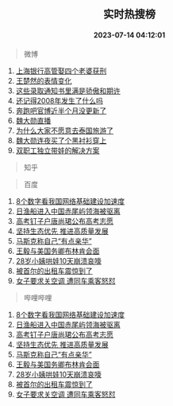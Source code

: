 <div align="center"><h2>实时热搜榜</h2><h4>2023-07-14 04:12:01</h4></div>

> 微博  

1. [上海银行高管娶四个老婆获刑](https://s.weibo.com/weibo?q=%23%E4%B8%8A%E6%B5%B7%E9%93%B6%E8%A1%8C%E9%AB%98%E7%AE%A1%E5%A8%B6%E5%9B%9B%E4%B8%AA%E8%80%81%E5%A9%86%E8%8E%B7%E5%88%91%23&t=31&band_rank=1&Refer=top)<br />
2. [王楚然的表情变化](https://s.weibo.com/weibo?q=%23%E7%8E%8B%E6%A5%9A%E7%84%B6%E7%9A%84%E8%A1%A8%E6%83%85%E5%8F%98%E5%8C%96%23&t=31&band_rank=2&Refer=top)<br />
3. [这些录取通知书里满是骄傲和期许](https://s.weibo.com/weibo?q=%23%E8%BF%99%E4%BA%9B%E5%BD%95%E5%8F%96%E9%80%9A%E7%9F%A5%E4%B9%A6%E9%87%8C%E6%BB%A1%E6%98%AF%E9%AA%84%E5%82%B2%E5%92%8C%E6%9C%9F%E8%AE%B8%23&t=31&band_rank=3&Refer=top)<br />
4. [还记得2008年发生了什么吗](https://s.weibo.com/weibo?q=%E8%BF%98%E8%AE%B0%E5%BE%972008%E5%B9%B4%E5%8F%91%E7%94%9F%E4%BA%86%E4%BB%80%E4%B9%88%E5%90%97&t=31&band_rank=4&Refer=top)<br />
5. [奔跑吧官博近半个月没更新了](https://s.weibo.com/weibo?q=%23%E5%A5%94%E8%B7%91%E5%90%A7%E5%AE%98%E5%8D%9A%E8%BF%91%E5%8D%8A%E4%B8%AA%E6%9C%88%E6%B2%A1%E6%9B%B4%E6%96%B0%E4%BA%86%23&t=31&band_rank=5&Refer=top)<br />
6. [魏大勋直播](https://s.weibo.com/weibo?q=%E9%AD%8F%E5%A4%A7%E5%8B%8B%E7%9B%B4%E6%92%AD&t=31&band_rank=6&Refer=top)<br />
7. [为什么大家不愿意去泰国旅游了](https://s.weibo.com/weibo?q=%23%E4%B8%BA%E4%BB%80%E4%B9%88%E5%A4%A7%E5%AE%B6%E4%B8%8D%E6%84%BF%E6%84%8F%E5%8E%BB%E6%B3%B0%E5%9B%BD%E6%97%85%E6%B8%B8%E4%BA%86%23&t=31&band_rank=7&Refer=top)<br />
8. [魏大勋连夜买了个黑衬衫穿上](https://s.weibo.com/weibo?q=%23%E9%AD%8F%E5%A4%A7%E5%8B%8B%E8%BF%9E%E5%A4%9C%E4%B9%B0%E4%BA%86%E4%B8%AA%E9%BB%91%E8%A1%AC%E8%A1%AB%E7%A9%BF%E4%B8%8A%23&t=31&band_rank=8&Refer=top)<br />
9. [双职工独立带娃的解决方案](https://s.weibo.com/weibo?q=%23%E5%8F%8C%E8%81%8C%E5%B7%A5%E7%8B%AC%E7%AB%8B%E5%B8%A6%E5%A8%83%E7%9A%84%E8%A7%A3%E5%86%B3%E6%96%B9%E6%A1%88%23&t=31&band_rank=9&Refer=top)<br />

> 知乎  


> 百度  

1. [8个数字看我国网络基础建设加速度](https://www.baidu.com/s?wd=8%E4%B8%AA%E6%95%B0%E5%AD%97%E7%9C%8B%E6%88%91%E5%9B%BD%E7%BD%91%E7%BB%9C%E5%9F%BA%E7%A1%80%E5%BB%BA%E8%AE%BE%E5%8A%A0%E9%80%9F%E5%BA%A6&sa=fyb_news&rsv_dl=fyb_news)<br />
2. [日渔船进入中国赤尾屿领海被驱离](https://www.baidu.com/s?wd=%E6%97%A5%E6%B8%94%E8%88%B9%E8%BF%9B%E5%85%A5%E4%B8%AD%E5%9B%BD%E8%B5%A4%E5%B0%BE%E5%B1%BF%E9%A2%86%E6%B5%B7%E8%A2%AB%E9%A9%B1%E7%A6%BB&sa=fyb_news&rsv_dl=fyb_news)<br />
3. [高考钉子户唐尚珺公布高考志愿](https://www.baidu.com/s?wd=%E9%AB%98%E8%80%83%E9%92%89%E5%AD%90%E6%88%B7%E5%94%90%E5%B0%9A%E7%8F%BA%E5%85%AC%E5%B8%83%E9%AB%98%E8%80%83%E5%BF%97%E6%84%BF&sa=fyb_news&rsv_dl=fyb_news)<br />
4. [坚持生态优先 推进高质量发展](https://www.baidu.com/s?wd=%E5%9D%9A%E6%8C%81%E7%94%9F%E6%80%81%E4%BC%98%E5%85%88+%E6%8E%A8%E8%BF%9B%E9%AB%98%E8%B4%A8%E9%87%8F%E5%8F%91%E5%B1%95&sa=fyb_news&rsv_dl=fyb_news)<br />
5. [马斯克称自己“有点亲华”](https://www.baidu.com/s?wd=%E9%A9%AC%E6%96%AF%E5%85%8B%E7%A7%B0%E8%87%AA%E5%B7%B1%E2%80%9C%E6%9C%89%E7%82%B9%E4%BA%B2%E5%8D%8E%E2%80%9D&sa=fyb_news&rsv_dl=fyb_news)<br />
6. [王毅与美国务卿布林肯会面](https://www.baidu.com/s?wd=%E7%8E%8B%E6%AF%85%E4%B8%8E%E7%BE%8E%E5%9B%BD%E5%8A%A1%E5%8D%BF%E5%B8%83%E6%9E%97%E8%82%AF%E4%BC%9A%E9%9D%A2&sa=fyb_news&rsv_dl=fyb_news)<br />
7. [28岁小姨哄娃10天崩溃哀嚎](https://www.baidu.com/s?wd=28%E5%B2%81%E5%B0%8F%E5%A7%A8%E5%93%84%E5%A8%8310%E5%A4%A9%E5%B4%A9%E6%BA%83%E5%93%80%E5%9A%8E&sa=fyb_news&rsv_dl=fyb_news)<br />
8. [被首尔的出租车震惊到了](https://www.baidu.com/s?wd=%E8%A2%AB%E9%A6%96%E5%B0%94%E7%9A%84%E5%87%BA%E7%A7%9F%E8%BD%A6%E9%9C%87%E6%83%8A%E5%88%B0%E4%BA%86&sa=fyb_news&rsv_dl=fyb_news)<br />
9. [女子要求关空调 遭同车乘客怒怼](https://www.baidu.com/s?wd=%E5%A5%B3%E5%AD%90%E8%A6%81%E6%B1%82%E5%85%B3%E7%A9%BA%E8%B0%83+%E9%81%AD%E5%90%8C%E8%BD%A6%E4%B9%98%E5%AE%A2%E6%80%92%E6%80%BC&sa=fyb_news&rsv_dl=fyb_news)<br />

> 哔哩哔哩  

1. [8个数字看我国网络基础建设加速度](https://www.baidu.com/s?wd=8%E4%B8%AA%E6%95%B0%E5%AD%97%E7%9C%8B%E6%88%91%E5%9B%BD%E7%BD%91%E7%BB%9C%E5%9F%BA%E7%A1%80%E5%BB%BA%E8%AE%BE%E5%8A%A0%E9%80%9F%E5%BA%A6&sa=fyb_news&rsv_dl=fyb_news)<br />
2. [日渔船进入中国赤尾屿领海被驱离](https://www.baidu.com/s?wd=%E6%97%A5%E6%B8%94%E8%88%B9%E8%BF%9B%E5%85%A5%E4%B8%AD%E5%9B%BD%E8%B5%A4%E5%B0%BE%E5%B1%BF%E9%A2%86%E6%B5%B7%E8%A2%AB%E9%A9%B1%E7%A6%BB&sa=fyb_news&rsv_dl=fyb_news)<br />
3. [高考钉子户唐尚珺公布高考志愿](https://www.baidu.com/s?wd=%E9%AB%98%E8%80%83%E9%92%89%E5%AD%90%E6%88%B7%E5%94%90%E5%B0%9A%E7%8F%BA%E5%85%AC%E5%B8%83%E9%AB%98%E8%80%83%E5%BF%97%E6%84%BF&sa=fyb_news&rsv_dl=fyb_news)<br />
4. [坚持生态优先 推进高质量发展](https://www.baidu.com/s?wd=%E5%9D%9A%E6%8C%81%E7%94%9F%E6%80%81%E4%BC%98%E5%85%88+%E6%8E%A8%E8%BF%9B%E9%AB%98%E8%B4%A8%E9%87%8F%E5%8F%91%E5%B1%95&sa=fyb_news&rsv_dl=fyb_news)<br />
5. [马斯克称自己“有点亲华”](https://www.baidu.com/s?wd=%E9%A9%AC%E6%96%AF%E5%85%8B%E7%A7%B0%E8%87%AA%E5%B7%B1%E2%80%9C%E6%9C%89%E7%82%B9%E4%BA%B2%E5%8D%8E%E2%80%9D&sa=fyb_news&rsv_dl=fyb_news)<br />
6. [王毅与美国务卿布林肯会面](https://www.baidu.com/s?wd=%E7%8E%8B%E6%AF%85%E4%B8%8E%E7%BE%8E%E5%9B%BD%E5%8A%A1%E5%8D%BF%E5%B8%83%E6%9E%97%E8%82%AF%E4%BC%9A%E9%9D%A2&sa=fyb_news&rsv_dl=fyb_news)<br />
7. [28岁小姨哄娃10天崩溃哀嚎](https://www.baidu.com/s?wd=28%E5%B2%81%E5%B0%8F%E5%A7%A8%E5%93%84%E5%A8%8310%E5%A4%A9%E5%B4%A9%E6%BA%83%E5%93%80%E5%9A%8E&sa=fyb_news&rsv_dl=fyb_news)<br />
8. [被首尔的出租车震惊到了](https://www.baidu.com/s?wd=%E8%A2%AB%E9%A6%96%E5%B0%94%E7%9A%84%E5%87%BA%E7%A7%9F%E8%BD%A6%E9%9C%87%E6%83%8A%E5%88%B0%E4%BA%86&sa=fyb_news&rsv_dl=fyb_news)<br />
9. [女子要求关空调 遭同车乘客怒怼](https://www.baidu.com/s?wd=%E5%A5%B3%E5%AD%90%E8%A6%81%E6%B1%82%E5%85%B3%E7%A9%BA%E8%B0%83+%E9%81%AD%E5%90%8C%E8%BD%A6%E4%B9%98%E5%AE%A2%E6%80%92%E6%80%BC&sa=fyb_news&rsv_dl=fyb_news)<br />
